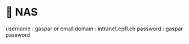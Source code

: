 # :file_folder: NAS 

username : gaspar or email 
domain : intranet.epfl.ch 
password : gaspar password
